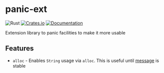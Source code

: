 # panic-ext

![Rust](https://github.com/DoumanAsh/panic-ext/workflows/Rust/badge.svg?branch=master)
[![Crates.io](https://img.shields.io/crates/v/panic-ext.svg)](https://crates.io/crates/panic-ext)
[![Documentation](https://docs.rs/panic-ext/badge.svg)](https://docs.rs/crate/panic-ext/)

Extension library to panic facilities to make it more usable

## Features

- `alloc` - Enables `String` usage via `alloc`. This is useful until [message](https://doc.rust-lang.org/std/panic/struct.PanicInfo.html#method.message) is stable
